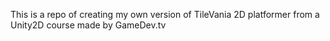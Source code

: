 This is a repo of creating my own version of TileVania 2D platformer from a Unity2D course made by GameDev.tv